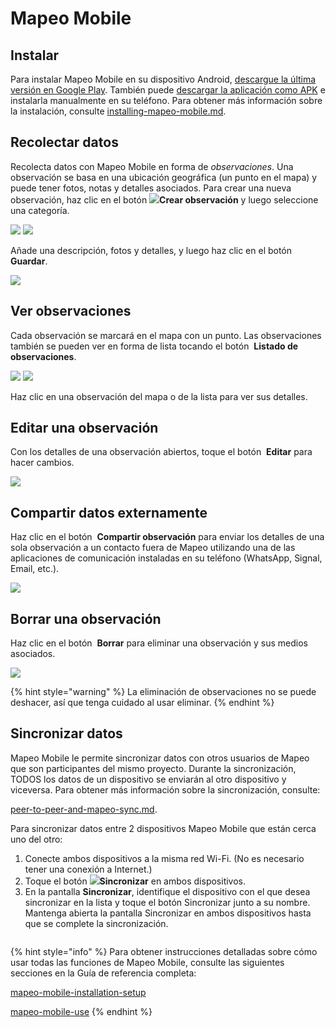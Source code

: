 # Mapeo Mobile

## Instalar

Para instalar Mapeo Mobile en su dispositivo Android, [descargue la última versión en Google Play](https://play.google.com/store/apps/details?id=com.mapeo\&hl=en\_US). También puede [descargar la aplicación como APK](https://apk.mapeo.app/latest/) e instalarla manualmente en su teléfono. Para obtener más información sobre la instalación, consulte [installing-mapeo-mobile.md](../guia-de-referencia-completa/mapeo-mobile-installation-setup/installing-mapeo-mobile.md "mention").

## Recolectar datos

Recolecta datos con Mapeo Mobile en forma de _observaciones_. Una observación se basa en una ubicación geográfica (un punto en el mapa) y puede tener fotos, notas y detalles asociados. Para crear una nueva observación, haz clic en el botón ![](../.gitbook/assets/create\_observation.png)**Crear observación** y luego seleccione una categoría.

![](../.gitbook/assets/Create\_observation\_button.jpg) ![](../.gitbook/assets/Categories\_screen.jpg)

Añade una descripción, fotos y detalles, y luego haz clic en el botón <img src="../.gitbook/assets/app_icons_save_35px.png" alt="" data-size="line"> **Guardar**.

![](<../.gitbook/assets/Save observation.jpg>)

## Ver observaciones

Cada observación se marcará en el mapa con un punto. Las observaciones también se pueden ver en forma de lista tocando el botón <img src="../.gitbook/assets/app icons_observation-list_35px.png" alt="" data-size="line"> **Listado de observaciones**.

![](../.gitbook/assets/Observations\_list\_button.jpg) ![](../.gitbook/assets/Observations\_list\_screen.jpg)

Haz clic en una observación del mapa o de la lista para ver sus detalles.

## Editar una observación

Con los detalles de una observación abiertos, toque el botón <img src="../.gitbook/assets/app_icons_edit_35px.png" alt="" data-size="line"> **Editar** para hacer cambios.

![](../.gitbook/assets/Edit\_observation\_button.jpg)

## Compartir datos externamente

Haz clic en el botón <img src="../.gitbook/assets/app_icons_share_35px.png" alt="" data-size="line"> **Compartir observación** para enviar los detalles de una sola observación a un contacto fuera de Mapeo utilizando una de las aplicaciones de comunicación instaladas en su teléfono (WhatsApp, Signal, Email, etc.).

![](../.gitbook/assets/Share\_button.jpg)

## Borrar una observación

Haz clic en el botón <img src="../.gitbook/assets/app icons_Delete-trash.png" alt="" data-size="line"> **Borrar** para eliminar una observación y sus medios asociados.

![](../.gitbook/assets/Delete\_button.jpg)

{% hint style="warning" %}
La eliminación de observaciones no se puede deshacer, así que tenga cuidado al usar eliminar.
{% endhint %}

## Sincronizar datos

Mapeo Mobile le permite sincronizar datos con otros usuarios de Mapeo que son participantes del mismo proyecto. Durante la sincronización, TODOS los datos de un dispositivo se enviarán al otro dispositivo y viceversa. Para obtener más información sobre la sincronización, consulte:

[peer-to-peer-and-mapeo-sync.md](../vision-general/about-mapeo/peer-to-peer-and-mapeo-sync.md "mention").

Para sincronizar datos entre 2 dispositivos Mapeo Mobile que están cerca uno del otro:&#x20;

1. Conecte ambos dispositivos a la misma red Wi-Fi. (No es necesario tener una conexión a Internet.)&#x20;
2. Toque el botón ![](../.gitbook/assets/app\_icons\_Sync\_35px.png)**Sincronizar** en ambos dispositivos.&#x20;
3. En la pantalla **Sincronizar**, identifique el dispositivo con el que desea sincronizar en la lista y toque el botón Sincronizar junto a su nombre. Mantenga abierta la pantalla Sincronizar en ambos dispositivos hasta que se complete la sincronización.

<img src="../.gitbook/assets/Sync_screen_button.jpg" alt="" data-size="original"><img src="../.gitbook/assets/Sync_screen_mobile_sync_button.jpg" alt="" data-size="original">

{% hint style="info" %}
Para obtener instrucciones detalladas sobre cómo usar todas las funciones de Mapeo Mobile, consulte las siguientes secciones en la Guía de referencia completa:

[mapeo-mobile-installation-setup](../guia-de-referencia-completa/mapeo-mobile-installation-setup/ "mention")

[mapeo-mobile-use](../guia-de-referencia-completa/mapeo-mobile-use/ "mention")
{% endhint %}
